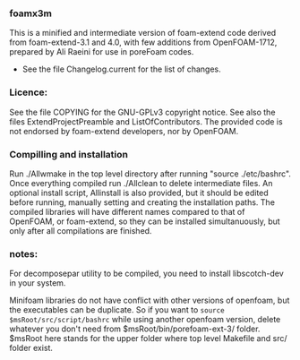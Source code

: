 ###  foamx3m
This is a minified and intermediate version of foam-extend code derived
from foam-extend-3.1 and 4.0, with few additions from OpenFOAM-1712, 
prepared by Ali Raeini for use in poreFoam codes.

* See the file Changelog.current for the list of changes.

### Licence: 
See the file COPYING for the GNU-GPLv3 copyright notice.
See also the files ExtendProjectPreamble and ListOfContributors.
The provided code is not endorsed by foam-extend developers, nor by OpenFOAM. 

### Compilling and installation
Run ./Allwmake in the top level directory after running "source ./etc/bashrc".
Once everything compiled run ./Allclean to delete intermediate files. 
An optional install script, Allinstall is also provided, but it should
be edited before running, manually setting and creating the installation paths.
The compiled libraries will have different names compared to that of OpenFOAM, 
or foam-extend, so they can be installed simultanuously, but only after all 
compilations are finished.


### notes:

For decomposepar utility to be compiled, you need to install 
libscotch-dev in your system.

Minifoam libraries do not have conflict with other versions of 
openfoam, but the executables  can be duplicate.  So if you want to 
`source $msRoot/src/script/bashrc`  while using another openfoam version, 
delete whatever you don't need from $msRoot/bin/porefoam-ext-3/ 
folder. $msRoot here stands for the upper folder where top level 
Makefile and src/ folder exist.


